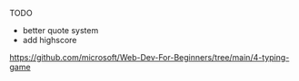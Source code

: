 TODO

- better quote system
- add highscore

https://github.com/microsoft/Web-Dev-For-Beginners/tree/main/4-typing-game
